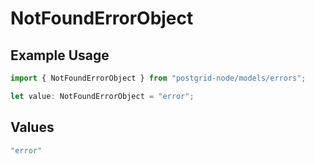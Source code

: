 # NotFoundErrorObject

## Example Usage

```typescript
import { NotFoundErrorObject } from "postgrid-node/models/errors";

let value: NotFoundErrorObject = "error";
```

## Values

```typescript
"error"
```